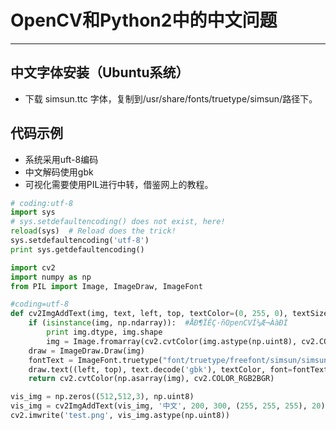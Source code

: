 <script type="text/javascript" src="http://cdn.mathjax.org/mathjax/latest/MathJax.js?config=default"></script>

# OpenCV和Python2中的中文问题

---

## 中文字体安装（Ubuntu系统）
 * 下载 simsun.ttc 字体，复制到/usr/share/fonts/truetype/simsun/路径下。

## 代码示例
 * 系统采用uft-8编码
 * 中文解码使用gbk
 * 可视化需要使用PIL进行中转，借鉴网上的教程。
 
```python
# coding:utf-8
import sys
# sys.setdefaultencoding() does not exist, here!
reload(sys)  # Reload does the trick!
sys.setdefaultencoding('utf-8')
print sys.getdefaultencoding()

import cv2
import numpy as np
from PIL import Image, ImageDraw, ImageFont

#coding=utf-8
def cv2ImgAddText(img, text, left, top, textColor=(0, 255, 0), textSize=20):
    if (isinstance(img, np.ndarray)):  #ÅÐ¶ÏÊÇ·ñOpenCVÍ¼Æ¬ÀàÐÍ
        print img.dtype, img.shape
        img = Image.fromarray(cv2.cvtColor(img.astype(np.uint8), cv2.COLOR_BGR2RGB))
    draw = ImageDraw.Draw(img)
    fontText = ImageFont.truetype("font/truetype/freefont/simsun/simsun.ttc", 20, encoding="utf-8")
    draw.text((left, top), text.decode('gbk'), textColor, font=fontText)
    return cv2.cvtColor(np.asarray(img), cv2.COLOR_RGB2BGR)

vis_img = np.zeros((512,512,3), np.uint8)
vis_img = cv2ImgAddText(vis_img, '中文', 200, 300, (255, 255, 255), 20)
cv2.imwrite('test.png', vis_img.astype(np.uint8))
```